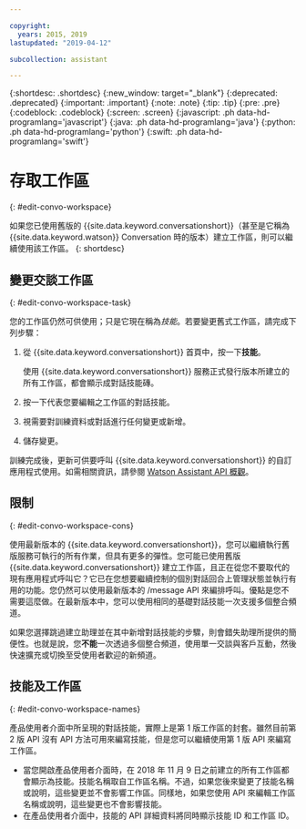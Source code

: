 ```yaml
---

copyright:
  years: 2015, 2019
lastupdated: "2019-04-12"

subcollection: assistant

---
```


{:shortdesc: .shortdesc}
{:new_window: target="_blank"}
{:deprecated: .deprecated}
{:important: .important}
{:note: .note}
{:tip: .tip}
{:pre: .pre}
{:codeblock: .codeblock}
{:screen: .screen}
{:javascript: .ph data-hd-programlang='javascript'}
{:java: .ph data-hd-programlang='java'}
{:python: .ph data-hd-programlang='python'}
{:swift: .ph data-hd-programlang='swift'}

# 存取工作區
{: #edit-convo-workspace}

如果您已使用舊版的 {{site.data.keyword.conversationshort}}（甚至是它稱為 {{site.data.keyword.watson}} Conversation 時的版本）建立工作區，則可以繼續使用該工作區。
{: shortdesc}

## 變更交談工作區
{: #edit-convo-workspace-task}

您的工作區仍然可供使用；只是它現在稱為*技能*。若要變更舊式工作區，請完成下列步驟：

1.  從 {{site.data.keyword.conversationshort}} 首頁中，按一下**技能**。

    使用 {{site.data.keyword.conversationshort}} 服務正式發行版本所建立的所有工作區，都會顯示成對話技能磚。
1.  按一下代表您要編輯之工作區的對話技能。
1.  視需要對訓練資料或對話進行任何變更或新增。
1.  儲存變更。

訓練完成後，更新可供要呼叫 {{site.data.keyword.conversationshort}} 的自訂應用程式使用。如需相關資訊，請參閱 [Watson Assistant API 概觀](/docs/services/assistant?topic=assistant-api-overview)。

## 限制
{: #edit-convo-workspace-cons}

使用最新版本的 {{site.data.keyword.conversationshort}}，您可以繼續執行舊版服務可執行的所有作業，但具有更多的彈性。您可能已使用舊版 {{site.data.keyword.conversationshort}} 建立工作區，且正在從您不要取代的現有應用程式呼叫它？它已在您想要繼續控制的個別對話回合上管理狀態並執行有用的功能。您仍然可以使用最新版本的 /message API 來編排呼叫。優點是您不需要這麼做。在最新版本中，您可以使用相同的基礎對話技能一次支援多個整合頻道。

如果您選擇跳過建立助理並在其中新增對話技能的步驟，則會錯失助理所提供的簡便性。也就是說，您**不能**一次透過多個整合頻道，使用單一交談與客戶互動，然後快速擴充或切換至受使用者歡迎的新頻道。

## 技能及工作區
{: #edit-convo-workspace-names}

產品使用者介面中所呈現的對話技能，實際上是第 1 版工作區的封套。雖然目前第 2 版 API 沒有 API 方法可用來編寫技能，但是您可以繼續使用第 1 版 API 來編寫工作區。

- 當您開啟產品使用者介面時，在 2018 年 11 月 9 日之前建立的所有工作區都會顯示為技能。技能名稱取自工作區名稱。不過，如果您後來變更了技能名稱或說明，這些變更並不會影響工作區。同樣地，如果您使用 API 來編輯工作區名稱或說明，這些變更也不會影響技能。
- 在產品使用者介面中，技能的 API 詳細資料將同時顯示技能 ID 和工作區 ID。
